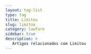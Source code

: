 ```yaml
---
layout: tag-list
type: tag
title: Limitou
slug: limitou
category: lawfare
sidebar: true
description: >
   Artigos relacionados com Limitou
---
```

